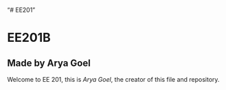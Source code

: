 “# EE201”
# EE201B
## Made by Arya Goel

Welcome to EE 201, this is *Arya Goel*, the creator of this file and repository. 
